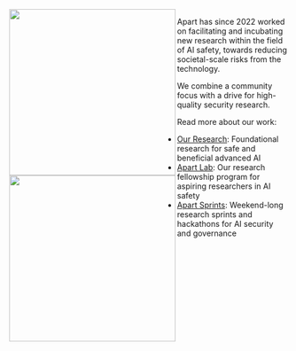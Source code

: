 <img align="left" src="https://uploads-ssl.webflow.com/6209a0a4ae74d4152a4ff87a/6597c1ec889f4216ae996775_logo_black.png#gh-dark-mode-only" width="300">
<img align="left" src="https://uploads-ssl.webflow.com/6209a0a4ae74d4152a4ff87a/6597c1ebcf0fe0dcaea9c4b0_logo_white.pngg#gh-light-mode-only" width="300">

Apart has since 2022 worked on facilitating and incubating new research within the field of AI safety, towards reducing societal-scale risks from the technology.

We combine a community focus with a drive for high-quality security research.

Read more about our work:
* [Our Research](https://apartresearch.com/research): Foundational research for safe and beneficial advanced AI
* [Apart Lab](https://apartresearch.com/lab): Our research fellowship program for aspiring researchers in AI safety
* [Apart Sprints](https://apartresearch.com/sprints/overview): Weekend-long research sprints and hackathons for AI security and governance

<br clear="left"/>
